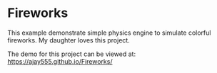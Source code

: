 # Fireworks
This example demonstrate simple physics engine to simulate colorful fireworks. My daughter loves this project.

The demo for this project can be viewed at:
https://ajay555.github.io/Fireworks/
